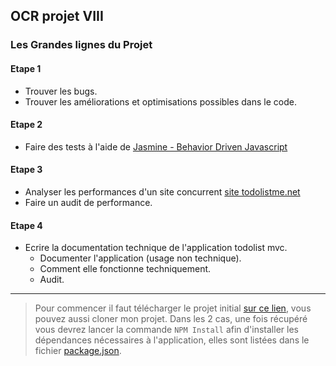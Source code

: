 ## OCR projet VIII 

### Les Grandes lignes du Projet

#### Etape 1

* Trouver les bugs.
* Trouver les améliorations et optimisations possibles dans le code.

#### Etape 2

* Faire des tests à l'aide de [Jasmine - Behavior Driven Javascript](https://jasmine.github.io/ "Documentation officielle de Jasmine")

#### Etape 3

* Analyser les performances d'un site concurrent [site todolistme.net](http://todolistme.net/ "Le site concurrent")
* Faire un audit de performance.

#### Etape 4

* Ecrire la documentation technique de l'application todolist mvc.
    - Documenter l'application (usage non technique).
    - Comment elle fonctionne techniquement.
    - Audit.

***
> Pour commencer il faut télécharger le projet initial [sur ce lien](https://s3-eu-west-1.amazonaws.com/static.oc-static.com/prod/courses/files/project-8-frontend/todo-list-project.zip "Attention lance le téléchargement"), vous pouvez aussi cloner mon projet. Dans les 2 cas, une fois récupéré vous devrez lancer la commande `NPM Install` afin d'installer les dépendances nécessaires à l'application, elles sont listées dans le fichier [package.json](https://github.com/Parad0xJ/todolistmvc/blob/master/package.json "Voir le fichier des dépendances").
